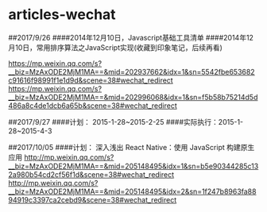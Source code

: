 # articles-wechat

##2017/9/26
####2014年12月10日，Javascript基础工具清单
####2014年12月10日，常用排序算法之JavaScript实现(收藏到印象笔记，后续再看)


https://mp.weixin.qq.com/s?__biz=MzAxODE2MjM1MA==&mid=202937662&idx=1&sn=5542fbe653682c91616f98991f1e1d9d&scene=38#wechat_redirect
https://mp.weixin.qq.com/s?__biz=MzAxODE2MjM1MA==&mid=202996068&idx=1&sn=f5b58b75214d5d486a8c4de1dcb6a65b&scene=38#wechat_redirect

##2017/9/27
####计划：
2015-1-28~2015-2-25
####实际执行：2015-1-28~2015-4-3


##2017/10/05
####计划：
深入浅出 React Native：使用 JavaScript 构建原生应用
http://mp.weixin.qq.com/s?__biz=MzAxODE2MjM1MA==&mid=205148495&idx=1&sn=b5e90344285c132a980b54cd2cf56f1d&scene=38#wechat_redirect
http://mp.weixin.qq.com/s?__biz=MzAxODE2MjM1MA==&mid=205148495&idx=2&sn=1f247b8963fa8894919c3397ca2cebd9&scene=38#wechat_redirect